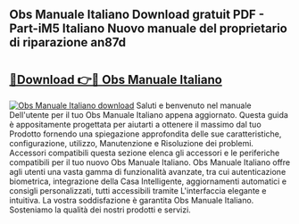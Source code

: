 ## Obs Manuale Italiano Download gratuit PDF - Part-iM5 Italiano Nuovo manuale del proprietario di riparazione an87d

# <h2><a href="http://dfggju.blite.top/?on=Obs+Manuale+Italiano">🔗Download 👉🔴 Obs Manuale Italiano</a></h2>

[![Obs Manuale Italiano download](https://i.imgur.com/lujVjoI.png)](http://dfggju.blite.top/?on=Obs+Manuale+Italiano)
Saluti e benvenuto nel manuale Dell'utente per il tuo Obs Manuale Italiano appena aggiornato. Questa guida è appositamente progettata per aiutarti a ottenere il massimo dal tuo Prodotto fornendo una spiegazione approfondita delle sue caratteristiche, configurazione, utilizzo, Manutenzione e Risoluzione dei problemi. Accessori compatibili questa sezione elenca gli accessori e le periferiche compatibili per il tuo nuovo Obs Manuale Italiano. Obs Manuale Italiano offre agli utenti una vasta gamma di funzionalità avanzate, tra cui autenticazione biometrica, integrazione della Casa Intelligente, aggiornamenti automatici e consigli personalizzati, tutti accessibili tramite L'interfaccia elegante e intuitiva. La vostra soddisfazione è garantita Obs Manuale Italiano. Sosteniamo la qualità dei nostri prodotti e servizi.
